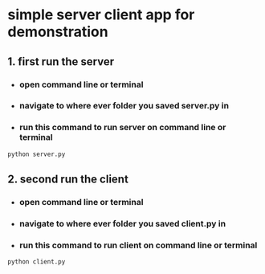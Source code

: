 # simple server client app for demonstration

## 1.  first run the server
* ###     open command line or terminal
* ###     navigate to where ever folder you saved server.py in
* ###     run this command to run server on command line or terminal
```bash
python server.py
```
## 2.  second run the client
* ###     open command line or terminal
* ###     navigate to where ever folder you saved client.py in
* ###     run this command to run client on command line or terminal
```bash
python client.py
```




